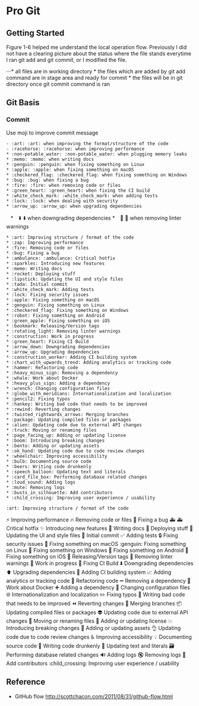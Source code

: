 # Pro Git
## Getting Started
Figure 1-6 helped me understand the local operation flow. Previously I did not have a clearing picture about the status where the file stands everytime I ran git add and git commit, or I modified the file.

⋅⋅⋅* all files are in working directory
    * the files which are added by git add command are in stage area and ready for commit
    * the files will be in git directory once git commit command is ran
## Git Basis
### Commit
Use moji to improve commit message

    - :art: :art: when improving the format/structure of the code
    - :racehorse: :racehorse: when improving performance
    * :non-potable_water: :non-potable_water: when plugging memory leaks
    * :memo: :memo: when writing docs
    * :penguin: :penguin: when fixing something on Linux
    * :apple: :apple: when fixing something on macOS
    * :checkered_flag: :checkered_flag: when fixing something on Windows
    * :bug: :bug: when fixing a bug
    * :fire: :fire: when removing code or files
    * :green_heart: :green_heart: when fixing the CI build
    * :white_check_mark: :white_check_mark: when adding tests
    * :lock: :lock: when dealing with security
    * :arrow_up: :arrow_up: when upgrading dependencies
    *　:arrow_down: :arrow_down: when downgrading dependencies
    *　:shirt: :shirt: when removing linter warnings
    
    * :art: Improving structure / format of the code
    * :zap: Improving performance
    * :fire: Removing code or files
    * :bug: Fixing a bug
    * :ambulance: :ambulance: Critical hotfix
    * :sparkles: Introducing new features
    * :memo: Writing docs
    * :rocket: Deploying stuff
    * :lipstick: Updating the UI and style files
    * :tada: Initial commit
    * :white_check_mark: Adding tests
    * :lock: Fixing security issues
    * :apple: Fixing something on macOS
    * :genguin: Fixing something on Linux
    * :checkered_flag: Fixing something on Windows
    * :robot: Fixing something on Android
    * :green_apple: Fixing something on iOS
    * :bookmark: Releasing/Version tags
    * :rotating_light: Removing linter warnings
    * :construction: Work in progress
    * :green_heart: Fixing CI Build
    * :arrow_down: Downgrading dependencies
    * :arrow_up: Upgrading dependencies
    * :construction_worker: Adding CI building system
    * :chart_with_upwards_trend: Adding analytics or tracking code
    * :hammer: Refactoring code
    * :heavy_minus_sign: Removing a dependency
    * :whale: Work about Docker
    * :heavy_plus_sign: Adding a dependency
    * :wrench: Changing configuration files
    * :globe_with_meridians: Internationalization and localization
    * :pencil2: Fixing typos
    * :hankey: Writing bad code that needs to be improved
    * :rewind: Reverting changes
    * :twisted_rightwards_arrows: Merging branches
    * :package: Updating compiled files or packages
    * :alien: Updating code due to external API changes
    * :truck: Moving or renaming files
    * :page_facing_up: Adding or updating license
    * :boom: Introducing breaking changes
    * :bento: Adding or updating assets
    * :ok_hand: Updating code due to code review changes
    * :wheelchair: Improving accessibility
    * :bulb: Documenting source code
    * :beers: Writing code drunkenly
    * :speech_balloon: Updating text and literals
    * :card_file_box: Performing database related changes
    * :loud_sound: Adding logs
    * :mute: Removing logs
    * :busts_in_silhouette: Add contributors
    * :child_crossing: Improving user experience / usability
    
    :art: Improving structure / format of the code
:zap: Improving performance
:fire: Removing code or files
:bug: Fixing a bug
:ambulance: :ambulance: Critical hotfix
:sparkles: Introducing new features
:memo: Writing docs
:rocket: Deploying stuff
:lipstick: Updating the UI and style files
:tada: Initial commit
:white_check_mark: Adding tests
:lock: Fixing security issues
:apple: Fixing something on macOS
:genguin: Fixing something on Linux
:checkered_flag: Fixing something on Windows
:robot: Fixing something on Android
:green_apple: Fixing something on iOS
:bookmark: Releasing/Version tags
:rotating_light: Removing linter warnings
:construction: Work in progress
:green_heart: Fixing CI Build
:arrow_down: Downgrading dependencies
:arrow_up: Upgrading dependencies
:construction_worker: Adding CI building system
:chart_with_upwards_trend: Adding analytics or tracking code
:hammer: Refactoring code
:heavy_minus_sign: Removing a dependency
:whale: Work about Docker
:heavy_plus_sign: Adding a dependency
:wrench: Changing configuration files
:globe_with_meridians: Internationalization and localization
:pencil2: Fixing typos
:hankey: Writing bad code that needs to be improved
:rewind: Reverting changes
:twisted_rightwards_arrows: Merging branches
:package: Updating compiled files or packages
:alien: Updating code due to external API changes
:truck: Moving or renaming files
:page_facing_up: Adding or updating license
:boom: Introducing breaking changes
:bento: Adding or updating assets
:ok_hand: Updating code due to code review changes
:wheelchair: Improving accessibility
:bulb: Documenting source code
:beers: Writing code drunkenly
:speech_balloon: Updating text and literals
:card_file_box: Performing database related changes
:loud_sound: Adding logs
:mute: Removing logs
:busts_in_silhouette: Add contributors
:child_crossing: Improving user experience / usability
  
## Reference
* GitHub flow
http://scottchacon.com/2011/08/31/github-flow.html
